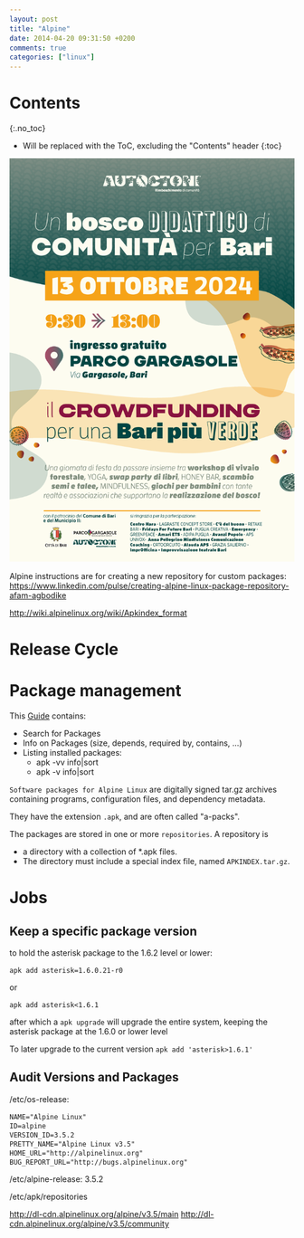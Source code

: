 ```yaml
---
layout: post
title: "Alpine"
date: 2014-04-20 09:31:50 +0200
comments: true
categories: ["linux"]
---
```


# Contents
{:.no_toc}

* Will be replaced with the ToC, excluding the "Contents" header
{:toc}

![alt text](images/docs/alpine/manifestoevento.jpg)


Alpine instructions are for creating a new repository for custom packages:
https://www.linkedin.com/pulse/creating-alpine-linux-package-repository-afam-agbodike


http://wiki.alpinelinux.org/wiki/Apkindex_format

# Release Cycle

# Package management

This [Guide](https://wiki.alpinelinux.org/wiki/Alpine_Linux_package_management) contains:

* Search for Packages 
* Info on Packages (size, depends, required by, contains, ...)
* Listing installed packages:
  * apk -vv info|sort
  * apk -v info|sort

`Software packages for Alpine Linux` are digitally signed tar.gz archives containing programs, configuration files, and dependency metadata.

They have the extension `.apk`, and are often called "a-packs".

The packages are stored in one or more `repositories`. A repository is

* a directory with a collection of *.apk files.
* The directory must include a special index file, named `APKINDEX.tar.gz`.




# Jobs

## Keep a specific package version

to hold the asterisk package to the 1.6.2 level or lower:

```
apk add asterisk=1.6.0.21-r0
```

or

```
apk add asterisk<1.6.1
```


after which a `apk upgrade` will upgrade the entire system, keeping the asterisk package at the 1.6.0 or lower level

To later upgrade to the current version `apk add 'asterisk>1.6.1'`



## Audit Versions and Packages

/etc/os-release:

```
NAME="Alpine Linux"
ID=alpine
VERSION_ID=3.5.2
PRETTY_NAME="Alpine Linux v3.5"
HOME_URL="http://alpinelinux.org"
BUG_REPORT_URL="http://bugs.alpinelinux.org"
```

/etc/alpine-release:  3.5.2


/etc/apk/repositories

http://dl-cdn.alpinelinux.org/alpine/v3.5/main
http://dl-cdn.alpinelinux.org/alpine/v3.5/community
